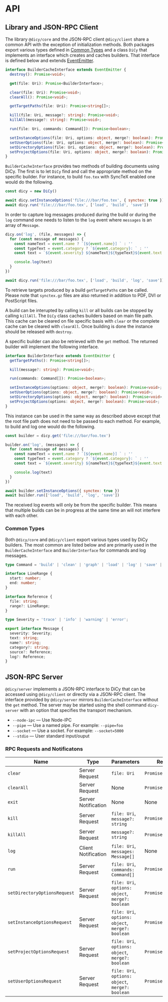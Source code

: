 # API

## Library and JSON-RPC Client

The library `@dicy/core` and the JSON-RPC client `@dicy/client` share a common
API with the exception of initialization methods. Both packages export various
types defined in [Common Types][] and a class `DiCy` that implements an
interface which creates and caches builders. That interface is defined below and
extends [EventEmitter][].

```typescript
interface BuilderCacheInterface extends EventEmitter {
  destroy(): Promise<void>;

  get(file: Uri): Promise<BuilderInterface>;

  clear(file: Uri): Promise<void>;
  clearAll(): Promise<void>;

  getTargetPaths(file: Uri): Promise<string[]>;

  kill(file: Uri, message?: string): Promise<void>;
  killAll(message?: string): Promise<void>;

  run(file: Uri, commands: Command[]): Promise<boolean>;

  setInstanceOptions(file: Uri, options: object, merge?: boolean): Promise<void>;
  setUserOptions(file: Uri, options: object, merge?: boolean): Promise<void>;
  setDirectoryOptions(file: Uri, options: object, merge?: boolean): Promise<void>;
  setProjectOptions(file: Uri, options: object, merge?: boolean): Promise<void>;
}
```

`BuilderCacheInterface` provides two methods of building documents using DiCy.
The first is to let `DiCy` find and call the appropriate method on the specific
builder. For instance, to build `foo.tex` with SyncTeX enabled one would do the
following.

```javascript
const dicy = new DiCy()

await dicy.setInstanceOptions('file:///bar/foo.tex', { synctex: true })
await dicy.run('file:///bar/foo.tex', ['load', 'build', 'save'])
```

In order to capture log messages produced during the build or during the `log`
command one needs to listen to the `log` event where `messages` is an array
of `Message`.

```javascript
dicy.on('log', (file, messages) => {
  for (const message of messages) {
    const nameText = event.name ? `[${event.name}] ` : ''
    const typeText = event.category ? `${event.category}: ` : ''
    const text = `${event.severity} ${nameText}${typeText}${event.text.replace('\n', ' ')}`

    console.log(text)
  }
})

await dicy.run('file:///bar/foo.tex', ['load', 'build', 'log', 'save'])
```

To retrieve targets produced by a build `getTargetPaths` can be called.
Please note that `synctex.gz` files are also returned in addition to PDF,
DVI or PostScript files.

A build can be interupted by calling `kill` or all builds can be stopped by
calling `killAll`. The `DiCy` class caches builders based on main file path.
This cache can be cleared on file specific basis with `clear` or the complete
cache can be cleared with `clearAll`. Once building is done the instance should
be released with `destroy`.

A specific builder can also be retrieved with the `get` method. The returned
builder will implement the following interface.

```typescript
interface BuilderInterface extends EventEmitter {
  getTargetPaths(): Promise<string[]>;

  kill(message?: string): Promise<void>;

  run(commands: Command[]): Promise<boolean>;

  setInstanceOptions(options: object, merge?: boolean): Promise<void>;
  setUserOptions(options: object, merge?: boolean): Promise<void>;
  setDirectoryOptions(options: object, merge?: boolean): Promise<void>;
  setProjectOptions(options: object, merge?: boolean): Promise<void>;
}
```

This instance can be used in the same way as described above except that the
root file path does not need to be passed to each method. For example, to build
and log one would do the following.

```javascript
const builder = dicy.get('file:///bar/foo.tex')

builder.on('log', (messages) => {
  for (const message of messages) {
    const nameText = event.name ? `[${event.name}] ` : ''
    const typeText = event.category ? `${event.category}: ` : ''
    const text = `${event.severity} ${nameText}${typeText}${event.text.replace('\n', ' ')}`

    console.log(text)
  }
})

await builder.setInstanceOptions({ synctex: true })
await builder.run(['load', 'build', 'log', 'save'])
```

The received log events will only be from the specific builder. This means that
multiple builds can be in progress at the same time an will not interfere with
each other.

### Common Types

Both `@dicy/core` and `@dicy/client` export various types used by DiCy builders.
The most common are listed below and are primarily used in the
`BuilderCacheInterface` and `BuilderInterface` for commands and log messages.

```typescript
type Command = 'build' | 'clean' | 'graph' | 'load' | 'log' | 'save' | 'scrub';

interface LineRange {
  start: number;
  end: number;
}

interface Reference {
  file: string;
  range?: LineRange;
}

type Severity = 'trace' | 'info' | 'warning' | 'error';

export interface Message {
  severity: Severity;
  text: string;
  name?: string;
  category?: string;
  source?: Reference;
  log?: Reference;
}
```

## JSON-RPC Server

`@dicy/server` implements a JSON-RPC interface to DiCy that can be accessed
using `@dicy/client` or directly via a JSON-RPC client. The interface provided
by `@dicy/server` mirrors `BuilderCacheInterface` without the `get` method. The
server may be started using the shell command `dicy-server` with an option that
specifies the transport mechanism.

-   `--node-ipc` — Use Node-IPC
-   `--pipe` — Use a named pipe. For example: `--pipe=foo`
-   `--socket` — Use a socket. For example: `--socket=5000`
-   `--stdio` — User standard input/ouput

### RPC Requests and Notificatons

| Name                         | Type                | Parameters                                        | Return             |
|------------------------------|---------------------|---------------------------------------------------|--------------------|
| `clear`                      | Server Request      | `file: Uri`                                       | `Promise<void>`    |
| `clearAll`                   | Server Request      | None                                              | `Promise<void>`    |
| `exit`                       | Server Notification | None                                              | None               |
| `kill`                       | Server Request      | `file: Uri`, `message?: string`                   | `Promise<void>`    |
| `killAll`                    | Server Request      | `message?: string`                                | `Promise<void>`    |
| `log`                        | Client Notification | `file: Uri`, `messages: Message[]`                | None               |
| `run`                        | Server Request      | `file: Uri`, `commands: Command[]`                | `Promise<boolean>` |
| `setDirectoryOptionsRequest` | Server Request      | `file: Uri`, `options: object`, `merge?: boolean` | `Promise<boolean>` |
| `setInstanceOptionsRequest`  | Server Request      | `file: Uri`, `options: object`, `merge?: boolean` | `Promise<boolean>` |
| `setProjectOptionsRequest`   | Server Request      | `file: Uri`, `options: object`, `merge?: boolean` | `Promise<boolean>` |
| `setUserOptionsRequest`      | Server Request      | `file: Uri`, `options: object`, `merge?: boolean` | `Promise<boolean>` |

[common types]: #common-types

[eventemitter]: https://nodejs.org/api/events.html#events_class_eventemitter
